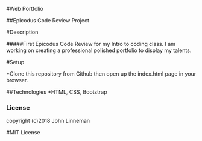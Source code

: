 #Web Portfolio

##Epicodus Code Review Project

#Description

#####First Epicodus Code Review for my Intro to coding class. I am working on creating a professional polished portfolio to display my talents.

#Setup

*Clone this repository from Github then open up the index.html page in your browser.

##Technologies
*HTML, CSS, Bootstrap

### License
copyright (c)2018 John Linneman

#MIT License 
